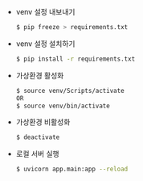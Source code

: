 - venv 설정 내보내기
    ```bash
    $ pip freeze > requirements.txt
    ```
- venv 설정 설치하기
    ```bash
    $ pip install -r requirements.txt
    ```
- 가상환경 활성화
    ```bash
    $ source venv/Scripts/activate
    OR
    $ source venv/bin/activate
    ```
- 가상환경 비활성화
    ```bash
    $ deactivate
    ```
- 로컬 서버 실행
    ```bash
    $ uvicorn app.main:app --reload
    ```